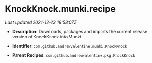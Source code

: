 # KnockKnock.munki.recipe

_Last updated 2021-12-23 19:58:07Z_

- **Description**: Downloads, packages and imports the current release version of KnockKnock into Munki

- **Identifier**: `com.github.andrewvalentine.munki.KnockKnock`

- **Parent Recipes**: `com.github.andrewvalentine.pkg.KnockKnock`